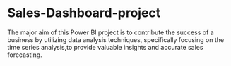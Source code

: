 # Sales-Dashboard-project
The major aim of this Power BI project is to contribute the success of a business by utilizing data analysis techniques, specifically focusing on the time series analysis,to provide valuable insights and accurate sales forecasting. 
